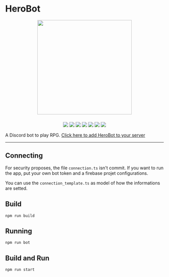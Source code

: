 # HeroBot

<p align="center">
  <img src="https://github.com/lgmagalhaes88/HeroBot/blob/master/docs/logo.jpg" widht="300" height="300" style="margin-bottom: 10px">
</p>

<p align="center">

  <img src="https://img.shields.io/github/issues/lgmagalhaes88/HeroBot.svg" href="https://github.com/lgmagalhaes88/HeroBot/issues">
  <img src="https://img.shields.io/github/forks/lgmagalhaes88/HeroBot.svg" href="https://github.com/lgmagalhaes88/HeroBot/network">
  <img src="https://img.shields.io/github/stars/lgmagalhaes88/HeroBot.svg" href="https://github.com/lgmagalhaes88/HeroBot/stargazers">
  <img src="https://img.shields.io/github/license/lgmagalhaes88/HeroBot.svg" href="(https://github.com/lgmagalhaes88/HeroBot/blob/master/LICENSE">
  <img src="https://badges.greenkeeper.io/lgmagalhaes88/HeroBot.svg" href="https://greenkeeper.io/">
  <img src="https://badges.frapsoft.com/typescript/version/typescript-next.svg?v=101" href="https://github.com/ellerbrock/typescript-badges/">
  <img src="https://travis-ci.org/lgmagalhaes88/HeroBot.svg?branch=master" href="https://travis-ci.org/lgmagalhaes88/HeroBot">
</p>

A Discord bot to play RPG. [Click here to add HeroBot to your server](https://discordapp.com/api/oauth2/authorize?client_id=495052325258395672&permissions=8&scope=bot)

---

## Connecting

For security proposes, the file `connection.ts` isn't commit. If you want to run the app, put your own bot token and a firebase projet configurations.

You can use the `connection_template.ts` as model of how the informations are setted.

## Build

```shell
npm run build
```

## Running

```shell
npm run bot
```

## Build and Run

```shell
npm run start
```
